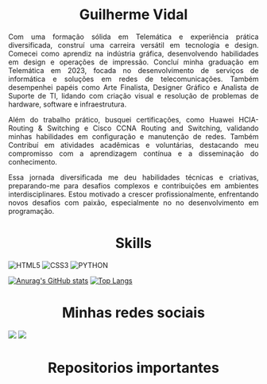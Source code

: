 <h1 align="center" text_color: blue;>Guilherme Vidal</h1>

<p align="justify">Com uma formação sólida em Telemática e experiência prática diversificada, construí uma carreira versátil em tecnologia e design. Comecei como aprendiz na indústria gráfica, desenvolvendo habilidades em design e operações de impressão. Concluí minha graduação em Telemática em 2023, focada no desenvolvimento de serviços de informática e soluções em redes de telecomunicações. Também desempenhei papéis como Arte Finalista, Designer Gráfico e Analista de Suporte de TI, lidando com criação visual e resolução de problemas de hardware, software e infraestrutura.</p>

<p align="justify">Além do trabalho prático, busquei certificações, como Huawei HCIA-Routing & Switching e Cisco CCNA Routing and Switching, validando minhas habilidades em configuração e manutenção de redes. Também Contribuí em atividades acadêmicas e voluntárias, destacando meu compromisso com a aprendizagem contínua e a disseminação do conhecimento.</p>

<p align="justify">Essa jornada diversificada me deu habilidades técnicas e criativas, preparando-me para desafios complexos e contribuições em ambientes interdisciplinares. Estou motivado a crescer profissionalmente, enfrentando novos desafios com paixão, especialmente no no desenvolvimento em programação.</p>

<h1 align="center">Skills</h1>

![HTML5](https://img.shields.io/badge/HTML5-E34F26?style=for-the-badge&logo=html5&logoColor=white)
![CSS3](https://img.shields.io/badge/CSS3-1572B6?style=for-the-badge&logo=css3&logoColor=white)
![PYTHON](https://img.shields.io/badge/Python-FFD43B?style=for-the-badge&logo=python&logoColor=blue)

[![Anurag's GitHub stats](https://github-readme-stats.vercel.app/api?username=guividaldenegreiros&show_icons=true&theme=algolia)](https://github.com/guividaldenegreiros/github-readme-stats)
[![Top Langs](https://github-readme-stats.vercel.app/api/top-langs/?username=guividaldenegreiros&show_icons=true&theme=algolia)](https://github.com/guividaldenegreiros/github-readme-stats)

<h1 align="center">Minhas redes sociais</h1>

[<img src="https://img.shields.io/badge/Instagram-E4405F?style=for-the-badge&logo=instagram&logoColor=white">](https://www.instagram.com/gui.vidaldenegreiros/)
[<img src="https://img.shields.io/badge/LinkedIn-0077B5?style=for-the-badge&logo=linkedin&logoColor=white">](https://www.linkedin.com/in/guilherme-vidal-de-negreiros-lima-42b218204/)

<h1 align="center">Repositorios importantes</h1>

